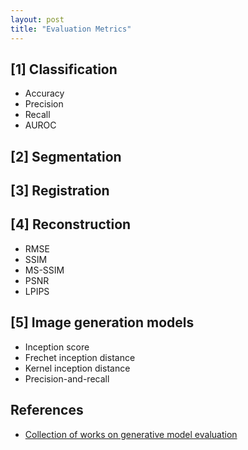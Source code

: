 ```yaml
---
layout: post
title: "Evaluation Metrics"
---
```


## [1] Classification
 - Accuracy
 - Precision
 - Recall
 - AUROC

## [2] Segmentation

## [3] Registration

## [4] Reconstruction
 - RMSE
 - SSIM
 - MS-SSIM
 - PSNR
 - LPIPS

## [5] Image generation models
 - Inception score
 - Frechet inception distance
 - Kernel inception distance
 - Precision-and-recall

## References
 - [Collection of works on generative model evaluation](https://github.com/ziqihuangg/Awesome-Evaluation-of-Visual-Generation)